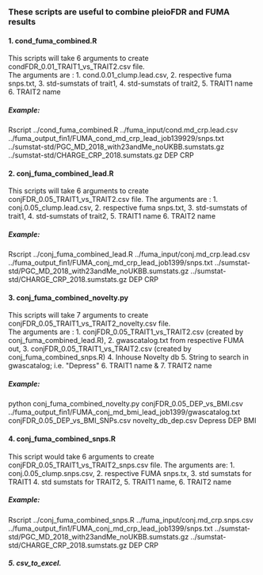 ### These scripts are useful to combine pleioFDR and FUMA results
#### 1. cond_fuma_combined.R
This scripts will take 6 arguments to create condFDR_0.01_TRAIT1_vs_TRAIT2.csv file.  
The arguments are : 1. cond.0.01_clump.lead.csv, 2. respective fuma snps.txt, 3. std-sumstats of trait1, 4. std-sumstats of trait2, 
5. TRAIT1 name 6. TRAIT2 name
##### Example:
Rscript ../cond_fuma_combined.R ../fuma_input/cond.md_crp.lead.csv ../fuma_output_fin1/FUMA_cond_md_crp_lead_job139929/snps.txt ../sumstat-std/PGC_MD_2018_with23andMe_noUKBB.sumstats.gz ../sumstat-std/CHARGE_CRP_2018.sumstats.gz DEP CRP
#### 2. conj_fuma_combined_lead.R
This scripts will take 6 arguments to create conjFDR_0.05_TRAIT1_vs_TRAIT2.csv file. 
The arguments are : 1. conj.0.05_clump.lead.csv, 2. respective fuma snps.txt, 3. std-sumstats of trait1, 4. std-sumstats of trait2, 
5. TRAIT1 name 6. TRAIT2 name
##### Example:
Rscript ../conj_fuma_combined_lead.R ../fuma_input/conj.md_crp.lead.csv ../fuma_output_fin1/FUMA_conj_md_crp_lead_job1399/snps.txt ../sumstat-std/PGC_MD_2018_with23andMe_noUKBB.sumstats.gz ../sumstat-std/CHARGE_CRP_2018.sumstats.gz DEP CRP

#### 3. conj_fuma_combined_novelty.py
This scripts will take 7 arguments to create conjFDR_0.05_TRAIT1_vs_TRAIT2_novelty.csv file.  
The arguments are : 1. conjFDR_0.05_TRAIT1_vs_TRAIT2.csv (created by conj_fuma_combined_lead.R), 2. gwascatalog.txt from respective FUMA out, 3. conjFDR_0.05_TRAIT1_vs_TRAIT2.csv (created by conj_fuma_combined_snps.R) 4. Inhouse Novelty db 5. String to search in gwascatalog; i.e. "Depress" 6. TRAIT1 name & 7. TRAIT2 name
##### Example:
python conj_fuma_combined_novelty.py conjFDR_0.05_DEP_vs_BMI.csv ../fuma_output_fin1/FUMA_conj_md_bmi_lead_job1399/gwascatalog.txt conjFDR_0.05_DEP_vs_BMI_SNPs.csv novelty_db_dep.csv Depress DEP BMI
#### 4. conj_fuma_combined_snps.R
This script would take 6 arguments to create conjFDR_0.05_TRAIT1_vs_TRAIT2_snps.csv file. 
The arguments are: 1. conj.0.05_clump.snps.csv, 2. respective FUMA snps.tx, 3. std sumstats for TRAIT1
4. std sumstats for TRAIT2, 5. TRAIT1 name, 6. TRAIT2 name
##### Example:
Rscript ../conj_fuma_combined_snps.R ../fuma_input/conj.md_crp.snps.csv ../fuma_output_fin1/FUMA_conj_md_crp_lead_job1399/snps.txt ../sumstat-std/PGC_MD_2018_with23andMe_noUKBB.sumstats.gz ../sumstat-std/CHARGE_CRP_2018.sumstats.gz DEP CRP
##### 5. csv_to_excel.
